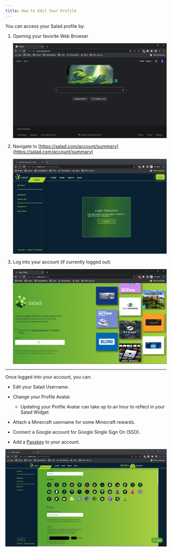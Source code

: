 ```yaml
---
title: How to Edit Your Profile
---
```


You can access your Salad profile by:

1. Opening your favorite Web Browser

   ![](../../../../content/images/guides/using-salad/how-to-edit-your-profile-1.png)

2. Navigate to [https://salad.com/account/summary](https://salad.com/account/summary)

   ![](../../../../content/images/guides/using-salad/how-to-edit-your-profile-2.png)

3. Log into your account (if currently logged out)

   ![](../../../../content/images/guides/using-salad/how-to-edit-your-profile-3.png)

---

Once logged into your account, you can:

- Edit your Salad Username.
- Change your Profile Avatar.
  - Updating your Profile Avatar can take up to an hour to reflect in your Salad Widget

- Attach a Minecraft username for some Minecraft rewards.
- Connect a Google account for Google Single Sign On (SSO).
- Add a [Passkey](/docs/guides/using-salad/501-salad-app-passkeys) to your account.

![](../../../../content/images/guides/using-salad/how-to-edit-your-profile-4.png)
